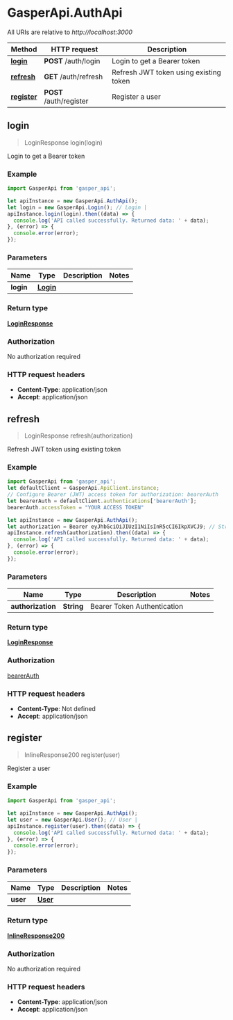 # GasperApi.AuthApi

All URIs are relative to *http://localhost:3000*

Method | HTTP request | Description
------------- | ------------- | -------------
[**login**](AuthApi.md#login) | **POST** /auth/login | Login to get a Bearer token
[**refresh**](AuthApi.md#refresh) | **GET** /auth/refresh | Refresh JWT token using existing token
[**register**](AuthApi.md#register) | **POST** /auth/register | Register a user



## login

> LoginResponse login(login)

Login to get a Bearer token

### Example

```javascript
import GasperApi from 'gasper_api';

let apiInstance = new GasperApi.AuthApi();
let login = new GasperApi.Login(); // Login | 
apiInstance.login(login).then((data) => {
  console.log('API called successfully. Returned data: ' + data);
}, (error) => {
  console.error(error);
});

```

### Parameters


Name | Type | Description  | Notes
------------- | ------------- | ------------- | -------------
 **login** | [**Login**](Login.md)|  | 

### Return type

[**LoginResponse**](LoginResponse.md)

### Authorization

No authorization required

### HTTP request headers

- **Content-Type**: application/json
- **Accept**: application/json


## refresh

> LoginResponse refresh(authorization)

Refresh JWT token using existing token

### Example

```javascript
import GasperApi from 'gasper_api';
let defaultClient = GasperApi.ApiClient.instance;
// Configure Bearer (JWT) access token for authorization: bearerAuth
let bearerAuth = defaultClient.authentications['bearerAuth'];
bearerAuth.accessToken = "YOUR ACCESS TOKEN"

let apiInstance = new GasperApi.AuthApi();
let authorization = Bearer eyJhbGciOiJIUzI1NiIsInR5cCI6IkpXVCJ9; // String | Bearer Token Authentication
apiInstance.refresh(authorization).then((data) => {
  console.log('API called successfully. Returned data: ' + data);
}, (error) => {
  console.error(error);
});

```

### Parameters


Name | Type | Description  | Notes
------------- | ------------- | ------------- | -------------
 **authorization** | **String**| Bearer Token Authentication | 

### Return type

[**LoginResponse**](LoginResponse.md)

### Authorization

[bearerAuth](../README.md#bearerAuth)

### HTTP request headers

- **Content-Type**: Not defined
- **Accept**: application/json


## register

> InlineResponse200 register(user)

Register a user

### Example

```javascript
import GasperApi from 'gasper_api';

let apiInstance = new GasperApi.AuthApi();
let user = new GasperApi.User(); // User | 
apiInstance.register(user).then((data) => {
  console.log('API called successfully. Returned data: ' + data);
}, (error) => {
  console.error(error);
});

```

### Parameters


Name | Type | Description  | Notes
------------- | ------------- | ------------- | -------------
 **user** | [**User**](User.md)|  | 

### Return type

[**InlineResponse200**](InlineResponse200.md)

### Authorization

No authorization required

### HTTP request headers

- **Content-Type**: application/json
- **Accept**: application/json

